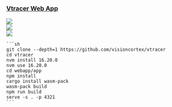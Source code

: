 ### [Vtracer Web App](https://github.com/visioncortex/vtracer)

![](https://img.shields.io/github/license/visioncortex/vtracer?style=flat-square)<br />
[![](https://img.shields.io/github/last-commit/scillidan/vtracer/master?label=last%20commit%20(fork)&style=flat-square)](https://github.com/scillidan/vtracer)<br />
![](https://img.shields.io/badge/GitHub%20Pages-121013?logo=github&logoColor=white)

````{tab} From source
```sh
git clone --depth=1 https://github.com/visioncortex/vtracer
cd vtracer
nvm install 16.20.0
nvm use 16.20.0
cd webapp/app
npm install
cargo install wasm-pack
wasm-pack build
npm run build
serve -s . -p 4321
```
````